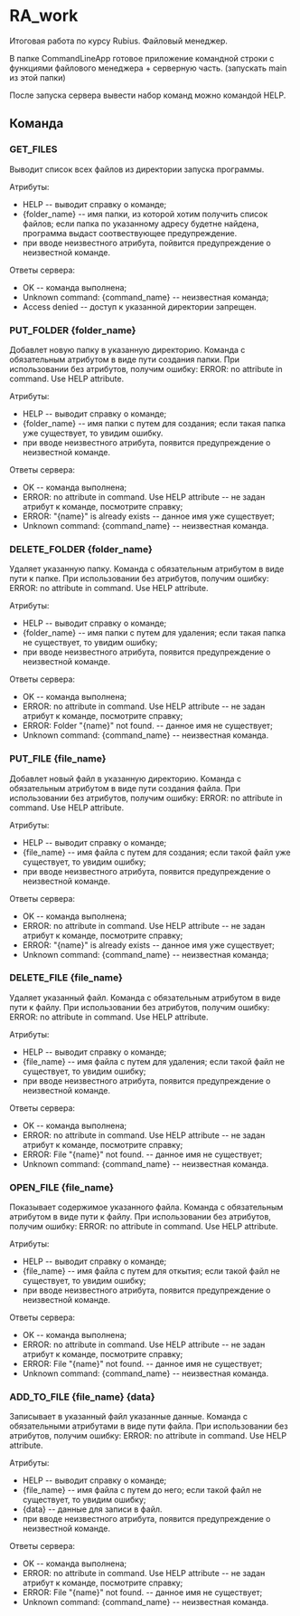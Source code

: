 # RA_work
Итоговая работа по курсу Rubius. Файловый менеджер.

В папке CommandLineApp готовое приложение командной строки с функциями файлового менеджера + серверную часть. (запускать main из этой папки)

После запуска сервера вывести набор команд можно командой HELP.

## Команда 
### GET_FILES
Выводит список всех файлов из директории запуска программы.

Атрибуты:
- HELP -- выводит справку о команде;
- {folder_name} -- имя папки, из которой хотим получить список файлов; если папка по указанному адресу будетне найдена, программа выдаст соотвествующее предупреждение.
- при вводе неизвестного атрибута, пойвится предупреждение о неизвестной команде.

Ответы сервера:
- OK -- команда выполнена;
- Unknown command: {command_name} -- неизвестная команда;
- Access denied -- доступ к указанной директории запрещен.

### PUT_FOLDER {folder_name}
Добавлет новую папку в указанную директорию. Команда с обязательным атрибутом в виде пути создания папки.
При использовании без атрибутов, получим ошибку: ERROR: no attribute in command. Use HELP attribute.

Атрибуты:
- HELP -- выводит справку о команде;
- {folder_name} -- имя папки с путем для создания; если такая папка уже существует, то увидим ошибку.
- при вводе неизвестного атрибута, появится предупреждение о неизвестной команде.

Ответы сервера:
- OK -- команда выполнена;
- ERROR: no attribute in command. Use HELP attribute -- не задан атрибут к команде, посмотрите справку; 
- ERROR: "{name}" is already exists -- данное имя уже существует;
- Unknown command: {command_name} -- неизвестная команда.

### DELETE_FOLDER {folder_name}
Удаляет указанную папку.
Команда с обязательным атрибутом в виде пути к папке.
При использовании без атрибутов, получим ошибку: ERROR: no attribute in command. Use HELP attribute.

Атрибуты:
- HELP -- выводит справку о команде;
- {folder_name} -- имя папки с путем для удаления; если такая папка не существует, то увидим ошибку;
- при вводе неизвестного атрибута, появится предупреждение о неизвестной команде.

Ответы сервера:
- OK -- команда выполнена;
- ERROR: no attribute in command. Use HELP attribute -- не задан атрибут к команде, посмотрите справку; 
- ERROR: Folder "{name}" not found. -- данное имя не существует;
- Unknown command: {command_name} -- неизвестная команда.

### PUT_FILE {file_name}
Добавлет новый файл в указанную директорию. 
Команда с обязательным атрибутом в виде пути создания файла.
При использовании без атрибутов, получим ошибку: ERROR: no attribute in command. Use HELP attribute.

Атрибуты:
- HELP -- выводит справку о команде;
- {file_name} -- имя файла с путем для создания; если такой файл уже существует, то увидим ошибку;
- при вводе неизвестного атрибута, появится предупреждение о неизвестной команде.

Ответы сервера:
- OK -- команда выполнена;
- ERROR: no attribute in command. Use HELP attribute -- не задан атрибут к команде, посмотрите справку; 
- ERROR: "{name}" is already exists -- данное имя уже существует;
- Unknown command: {command_name} -- неизвестная команда;

### DELETE_FILE {file_name}
Удаляет указанный файл.
Команда с обязательным атрибутом в виде пути к файлу.
При использовании без атрибутов, получим ошибку: ERROR: no attribute in command. Use HELP attribute.

Атрибуты:
- HELP -- выводит справку о команде;
- {file_name} -- имя файла с путем для удаления; если такой файл не существует, то увидим ошибку;
- при вводе неизвестного атрибута, появится предупреждение о неизвестной команде.

Ответы сервера:
- OK -- команда выполнена;
- ERROR: no attribute in command. Use HELP attribute -- не задан атрибут к команде, посмотрите справку; 
- ERROR: File "{name}" not found. -- данное имя не существует;
- Unknown command: {command_name} -- неизвестная команда.

### OPEN_FILE {file_name}
Показывает содержимое указанного файла.
Команда с обязательным атрибутом в виде пути к файлу.
При использовании без атрибутов, получим ошибку: ERROR: no attribute in command. Use HELP attribute.

Атрибуты:
- HELP -- выводит справку о команде;
- {file_name} -- имя файла с путем для откытия; если такой файл не существует, то увидим ошибку;
- при вводе неизвестного атрибута, появится предупреждение о неизвестной команде.

Ответы сервера:
- OK -- команда выполнена;
- ERROR: no attribute in command. Use HELP attribute -- не задан атрибут к команде, посмотрите справку; 
- ERROR: File "{name}" not found. -- данное имя не существует;
- Unknown command: {command_name} -- неизвестная команда.

### ADD_TO_FILE {file_name} {data}
Записывает в указанный файл указанные данные.
Команда с обязательными атрибутами в виде пути файла.
При использовании без атрибутов, получим ошибку: ERROR: no attribute in command. Use HELP attribute.

Атрибуты:
- HELP -- выводит справку о команде;
- {file_name} -- имя файла с путем до него; если такой файл не существует, то увидим ошибку;
- {data} -- данные для записи в файл.
- при вводе неизвестного атрибута, появится предупреждение о неизвестной команде.

Ответы сервера:
- OK -- команда выполнена;
- ERROR: no attribute in command. Use HELP attribute -- не задан атрибут к команде, посмотрите справку; 
- ERROR: File "{name}" not found. -- данное имя не существует;
- Unknown command: {command_name} -- неизвестная команда.